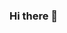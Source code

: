 ### Hi there 👋

<!--
**guithomazs/guithomazs** is a ✨ _special_ ✨ repository because its `README.md` (this file) appears on your GitHub profile.

Here are some ideas to get you started:

- 🔭 I’m currently looking for work
- 🌱 I’m currently learning python
- 👯 I’m looking to collaborate on cool projects    
- 🤔 I’m looking for help with python language programing 
- 📫 How to reach me: guithomazs@gmail.com
-->
